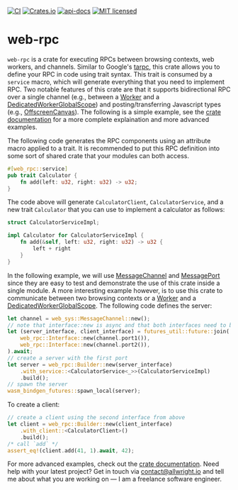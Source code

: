 [![CI](https://github.com/allsey87/web-rpc/actions/workflows/test.yaml/badge.svg)](https://github.com/allsey87/web-rpc/actions)
[![Crates.io](https://img.shields.io/crates/v/web-rpc.svg)](https://crates.io/crates/web-rpc)
[![api-docs](https://docs.rs/web-rpc/badge.svg)](https://docs.rs/web-rpc/)
[![MIT licensed](https://img.shields.io/badge/license-MIT-blue.svg)](LICENSE)

# web-rpc
`web-rpc` is a crate for executing RPCs between browsing contexts, web workers, and channels. Similar to Google's [tarpc](https://github.com/google/tarpc), this crate allows you to define your RPC in code using trait syntax. This trait is consumed by a `service` macro, 
which will generate everything that you need to implement RPC. Two notable features of this crate are that it supports bidirectional RPC over a single channel (e.g., between a [Worker](https://docs.rs/web-sys/latest/web_sys/struct.Worker.html) and a [DedicatedWorkerGlobalScope](https://docs.rs/web-sys/latest/web_sys/struct.DedicatedWorkerGlobalScope.html)) and posting/transferring Javascript types (e.g., [OffscreenCanvas](https://docs.rs/web-sys/latest/web_sys/struct.OffscreenCanvas.html)). The following is a simple example, see the [crate documentation](https://docs.rs/web-rpc/latest/web_rpc/) for a more complete explaination and more advanced examples.

The following code generates the RPC components using an attribute macro applied to a trait. It is recommended to put this RPC definition into some sort of shared crate that your modules can both access.
```rust
#[web_rpc::service]
pub trait Calculator {
    fn add(left: u32, right: u32) -> u32;
}
```
The code above will generate `CalculatorClient`, `CalculatorService`, and a new trait `Calculator` that you can use to implement a calculator as follows:
```rust
struct CalculatorServiceImpl;

impl Calculator for CalculatorServiceImpl {
    fn add(&self, left: u32, right: u32) -> u32 {
        left + right
    }
}
```
In the following example, we will use [MessageChannel](https://docs.rs/web-sys/latest/web_sys/struct.MessageChannel.html) and [MessagePort](https://docs.rs/web-sys/latest/web_sys/struct.MessagePort.html) since they are easy to test and demonstrate the use of this crate inside a single module. A more interesting example however, is to use this crate to communicate between two browsing contexts or a [Worker](https://docs.rs/web-sys/latest/web_sys/struct.Worker.html) and a [DedicatedWorkerGlobalScope](https://docs.rs/web-sys/latest/web_sys/struct.DedicatedWorkerGlobalScope.html). The following code defines the server:
```rust
let channel = web_sys::MessageChannel::new();
// note that interface::new is async and that both interfaces need to be polled in order to establish the connection between them
let (server_interface, client_interface) = futures_util::future::join(
    web_rpc::Interface::new(channel.port1()),
    web_rpc::Interface::new(channel.port2()),
).await;
// create a server with the first port
let server = web_rpc::Builder::new(server_interface)
    .with_service::<CalculatorService<_>>(CalculatorServiceImpl)
    .build();
// spawn the server
wasm_bindgen_futures::spawn_local(server);
```
To create a client:
```rust
// create a client using the second interface from above
let client = web_rpc::Builder::new(client_interface)
    .with_client::<CalculatorClient>()
    .build();
/* call `add` */
assert_eq!(client.add(41, 1).await, 42);
```

For more advanced examples, check out the [crate documentation](https://docs.rs/web-rpc/latest/web_rpc/). Need help with your latest project? Get in touch via [contact@allwright.io](mailto:contact@allwright.io) and tell me about what you are working on — I am a freelance software engineer.